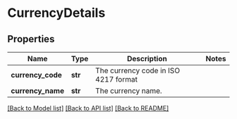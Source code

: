 # CurrencyDetails

## Properties
Name | Type | Description | Notes
------------ | ------------- | ------------- | -------------
**currency_code** | **str** | The currency code in ISO 4217 format | 
**currency_name** | **str** | The currency name. | 

[[Back to Model list]](../README.md#documentation-for-models) [[Back to API list]](../README.md#documentation-for-api-endpoints) [[Back to README]](../README.md)

